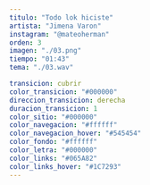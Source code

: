 ```yaml
---
titulo: "Todo lok hiciste"
artista: "Jimena Varon"
instagram: "@mateoherman"
orden: 3
imagen: "./03.png"
tiempo: "01:43"
tema: "./03.wav"

transicion: cubrir
color_transicion: "#000000"
direccion_transicion: derecha
duracion_transicion: 1
color_sitio: "#000000"
color_navegacion: "#ffffff"
color_navegacion_hover: "#545454"
color_fondo: "#ffffff"
color_letra: "#000000"
color_links: "#065A82"
color_links_hover: "#1C7293"
---
```

